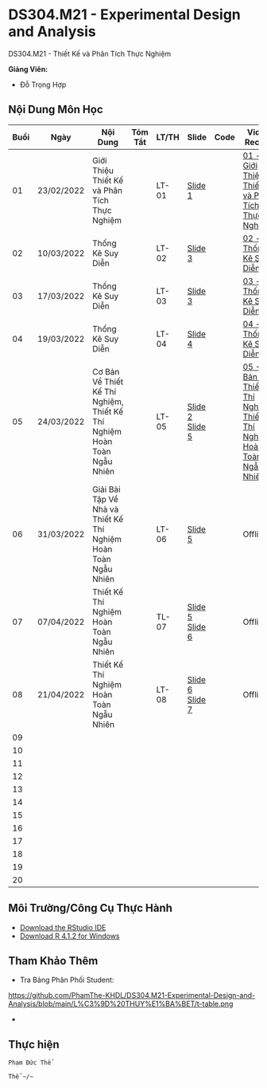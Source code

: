 # DS304.M21 - Experimental Design and Analysis


DS304.M21 - Thiết Kế và Phân Tích Thực Nghiệm


**Giảng Viên:** 
- Đỗ Trọng Hợp

## Nội Dung Môn Học

| Buổi | Ngày | Nội Dung | Tóm Tắt | LT/TH | Slide | Code | Video Record |
| ----- | ----- | ----- | ----- | ----- | ----- | ----- | ----- |
| 01 | 23/02/2022 | Giới Thiệu Thiết Kế và Phân Tích Thực Nghiệm |  | LT-01 | [Slide 1](https://github.com/PhamThe-KHDL/DS304.M21-Experimental-Design-and-Analysis/blob/main/L%C3%9D%20THUY%E1%BA%BET/Slide%201.pdf) |  | [01 - Giới Thiệu Thiết Kế và Phân Tích Thực Nghiệm](https://youtu.be/YeExYOvLeV4) |
| 02 | 10/03/2022 | Thống Kê Suy Diễn |  | LT-02 | [Slide 3](https://github.com/PhamThe-KHDL/DS304.M21-Experimental-Design-and-Analysis/blob/main/L%C3%9D%20THUY%E1%BA%BET/Slide%203.pdf) |  | [02 - Thống Kê Suy Diễn](https://youtu.be/WsFwFyOxWHs) |
| 03 | 17/03/2022 | Thống Kê Suy Diễn |  | LT-03 | [Slide 3](https://github.com/PhamThe-KHDL/DS304.M21-Experimental-Design-and-Analysis/blob/main/L%C3%9D%20THUY%E1%BA%BET/Slide%203.pdf) |  | [03 - Thống Kê Suy Diễn](https://youtu.be/7bM8cZZrzdQ) |
| 04 | 19/03/2022 | Thống Kê Suy Diễn |  | LT-04 | [Slide 4](https://github.com/PhamThe-KHDL/DS304.M21-Experimental-Design-and-Analysis/blob/main/L%C3%9D%20THUY%E1%BA%BET/Slide%204.pdf) |  | [04 - Thống Kê Suy Diễn](https://youtu.be/cNbJYKU7qGk) |
| 05 | 24/03/2022 | Cơ Bản Về Thiết Kế Thí Nghiệm, Thiết Kế Thí Nghiệm Hoàn Toàn Ngẫu Nhiên |  | LT-05 | [Slide 2](https://github.com/PhamThe-KHDL/DS304.M21-Experimental-Design-and-Analysis/blob/main/L%C3%9D%20THUY%E1%BA%BET/Slide%202.pdf) <br /> [Slide 5](https://github.com/PhamThe-KHDL/DS304.M21-Experimental-Design-and-Analysis/blob/main/L%C3%9D%20THUY%E1%BA%BET/Slide%205.pdf)|  | [05 - Cơ Bản Về Thiết Kế Thí Nghiệm, Thiết Kế Thí Nghiệm Hoàn Toàn Ngẫu Nhiên](https://youtu.be/n5BPSBZjzjA) |
| 06 | 31/03/2022 | Giải Bài Tập Về Nhà và Thiết Kế Thí Nghiệm Hoàn Toàn Ngẫu Nhiên |  | LT-06 | [Slide 5](https://github.com/PhamThe-KHDL/DS304.M21-Experimental-Design-and-Analysis/blob/main/L%C3%9D%20THUY%E1%BA%BET/Slide%205.pdf) |  | Offline |
| 07 | 07/04/2022 | Thiết Kế Thí Nghiệm Hoàn Toàn Ngẫu Nhiên |  | TL-07 | [Slide 5](https://github.com/PhamThe-KHDL/DS304.M21-Experimental-Design-and-Analysis/blob/main/L%C3%9D%20THUY%E1%BA%BET/Slide%205.pdf) <br /> [Slide 6](https://github.com/PhamThe-KHDL/DS304.M21-Experimental-Design-and-Analysis/blob/main/L%C3%9D%20THUY%E1%BA%BET/Slide%206.pdf) |  | Offline |
| 08 | 21/04/2022 | Thiết Kế Thí Nghiệm Hoàn Toàn Ngẫu Nhiên |  | LT-08 | [Slide 6](https://github.com/PhamThe-KHDL/DS304.M21-Experimental-Design-and-Analysis/blob/main/L%C3%9D%20THUY%E1%BA%BET/Slide%206.pdf) <br /> [Slide 7](https://github.com/PhamThe-KHDL/DS304.M21-Experimental-Design-and-Analysis/blob/main/L%C3%9D%20THUY%E1%BA%BET/Slide%207.pdf) |  | Offline |
| 09 |  |  |  |  |  |  |  |
| 10 |  |  |  |  |  |  |  |
| 11 |  |  |  |  |  |  |  |
| 12 |  |  |  |  |  |  |  |
| 13 |  |  |  |  |  |  |  |
| 14 |  |  |  |  |  |  |  |
| 15 |  |  |  |  |  |  |  |
| 16 |  |  |  |  |  |  |  |
| 17 |  |  |  |  |  |  |  |
| 18 |  |  |  |  |  |  |  |
| 19 |  |  |  |  |  |  |  |
| 20 |  |  |  |  |  |  |  |




## Môi Trường/Công Cụ Thực Hành

- [Download the RStudio IDE](https://www.rstudio.com/products/rstudio/download/#download)
- [Download R 4.1.2 for Windows](https://cran.r-project.org/bin/windows/base/)


## Tham Khảo Thêm

- Tra Bảng Phân Phối Student:

https://github.com/PhamThe-KHDL/DS304.M21-Experimental-Design-and-Analysis/blob/main/L%C3%9D%20THUY%E1%BA%BET/t-table.png

- 

## Thực hiện

```
Phạm Đức Thể

Thể ~/~
```


